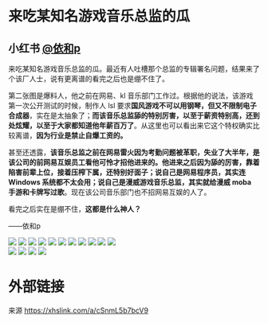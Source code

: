 # 来吃某知名游戏音乐总监的瓜

## 小红书 [@依和p](https://www.xiaohongshu.com/user/profile/620d3b24000000001000775a)

来吃某知名游戏音乐总监的瓜。最近有人吐槽那个总监的专辑署名问题，结果来了个该厂人士，说有更离谱的看完之后也是绷不住了。

第二张图是爆料人，他之前在网易、kl 音乐部门工作过。根据他的说法，该游戏第一次公开测试的时候，制作人 lsl 要求**国风游戏不可以用钢琴，但又不限制电子合成器**，实在是太抽象了；**而该音乐总监舔的特别厉害，以至于薪资特别高，还到处炫耀，以至于大家都知道他年薪百万了**。从这里也可以看出来它这个特权确实比较离谱，**因为行业是禁止自爆工资的。**

甚至还透露，**该音乐总监之前在网易雷火因为考勤问题被革职，失业了大半年，是该公司的前网易互娱员工看他可怜才招他进来的。他进来之后因为舔的厉害，靠着陷害前辈上位，接着压榨下属，还特别好面子；说自己是网易程序员，其实连 Windows 系统都不太会用；说自己是漫威游戏音乐总监，其实就给漫威 moba 手游和卡牌写过歌**。现在该公司音乐部门也不招网易互娱的人了。

看完之后实在是绷不住，**这都是什么神人？**
	
——依和p

![](https://raw.githubusercontent.com/KugouGames/iming-blog/refs/heads/main/evil-of-kurogames/images/xhs_67f154c30000000009015748/1.jpg)
![](https://raw.githubusercontent.com/KugouGames/iming-blog/refs/heads/main/evil-of-kurogames/images/xhs_67f154c30000000009015748/2.jpg)
![](https://raw.githubusercontent.com/KugouGames/iming-blog/refs/heads/main/evil-of-kurogames/images/xhs_67f154c30000000009015748/3.jpg)
![](https://raw.githubusercontent.com/KugouGames/iming-blog/refs/heads/main/evil-of-kurogames/images/xhs_67f154c30000000009015748/4.jpg)
![](https://raw.githubusercontent.com/KugouGames/iming-blog/refs/heads/main/evil-of-kurogames/images/xhs_67f154c30000000009015748/5.jpg)
![](https://raw.githubusercontent.com/KugouGames/iming-blog/refs/heads/main/evil-of-kurogames/images/xhs_67f154c30000000009015748/6.jpg)
![](https://raw.githubusercontent.com/KugouGames/iming-blog/refs/heads/main/evil-of-kurogames/images/xhs_67f154c30000000009015748/7.jpg)
![](https://raw.githubusercontent.com/KugouGames/iming-blog/refs/heads/main/evil-of-kurogames/images/xhs_67f154c30000000009015748/8.jpg)
![](https://raw.githubusercontent.com/KugouGames/iming-blog/refs/heads/main/evil-of-kurogames/images/xhs_67f154c30000000009015748/9.jpg)
![](https://raw.githubusercontent.com/KugouGames/iming-blog/refs/heads/main/evil-of-kurogames/images/xhs_67f154c30000000009015748/10.jpg)
![](https://raw.githubusercontent.com/KugouGames/iming-blog/refs/heads/main/evil-of-kurogames/images/xhs_67f154c30000000009015748/11.jpg)\
![](https://raw.githubusercontent.com/KugouGames/iming-blog/refs/heads/main/evil-of-kurogames/images/xhs_67f154c30000000009015748/12.jpg)
![](https://raw.githubusercontent.com/KugouGames/iming-blog/refs/heads/main/evil-of-kurogames/images/xhs_67f154c30000000009015748/13.jpg)
![](https://raw.githubusercontent.com/KugouGames/iming-blog/refs/heads/main/evil-of-kurogames/images/xhs_67f154c30000000009015748/14.jpg)
![](https://raw.githubusercontent.com/KugouGames/iming-blog/refs/heads/main/evil-of-kurogames/images/xhs_67f154c30000000009015748/15.jpg)

# 外部链接

来源 https://xhslink.com/a/cSnmL5b7bcV9
